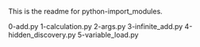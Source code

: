 This is the readme for python-import_modules.

0-add.py
1-calculation.py
2-args.py
3-infinite_add.py
4-hidden_discovery.py
5-variable_load.py

